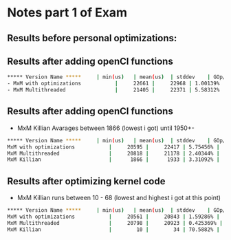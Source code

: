 # Notes part 1 of Exam

## Results before personal optimizations:
## Results after adding openCl functions
```bash
***** Version Name *****     | min(us)   | mean(us)  | stddev    | GOp/s     |  GB/s     |   CPI     | speedup   |
- MxM with optimizations           |     22661 |     22968 | 1.00139% |  0.706059 | 0.0211818 |   14.1631 |         1 |
- MxM Multithreaded                |     21405 |     22371 | 5.58312% |  0.747489 | 0.0224247 |   13.3781 |   1.05868 |

```
## Results after adding openCl functions
- MxM Killian Avarages between 1866 (lowest i got) until 1950+-
```bash
***** Version Name *****     | min(us)   | mean(us)  | stddev    | GOp/s     |  GB/s     |   CPI     | speedup   |
MxM with optimizations           |     20595 |     22417 | 5.75456% |  0.776888 | 0.0233066 |   12.8719 |         1 |
MxM Multithreaded                |     20818 |     21178 | 2.40344% |  0.768566 |  0.023057 |   13.0112 |  0.989288 |
MxM Killian                      |      1866 |      1933 | 3.31092% |   8.57449 |  0.257235 |   1.16625 |    11.037 |
```

## Results after optimizing kernel code
- MxM Killian runs between 10 - 68 (lowest and highest i got at this point)

```bash
***** Version Name *****     | min(us)   | mean(us)  | stddev    | GOp/s     |  GB/s     |   CPI     | speedup   |
MxM with optimizations           |     20561 |     20843 | 1.59286% |  0.778172 | 0.0233452 |   12.8506 |         1 |
MxM Multithreaded                |     20798 |     20923 | 0.425369% |  0.769305 | 0.0230791 |   12.9987 |  0.988605 |
MxM Killian                      |        10 |        34 | 70.5882% |      1600 |        48 |   0.00625 |    2056.1 |
```

